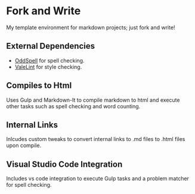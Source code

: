# Fork and Write

My template environment for markdown projects; just fork and write!

## External Dependencies

- [OddSpell](https://github.com/Nevenall/OddSpell) for spell checking.
- [ValeLint](https://github.com/ValeLint/vale/) for style checking.

## Compiles to Html

Uses Gulp and Markdown-It to compile markdown to html and execute other tasks such as spell checking and word counting.

## Internal Links

Inlcudes custom tweaks to convert internal links to .md files to .html files upon compile. 

## Visual Studio Code Integration

Includes vs code integration to execute Gulp tasks and a problem matcher for spell checking.

